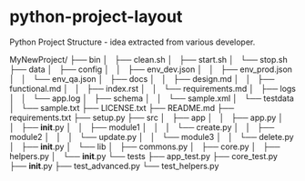# python-project-layout
Python Project Structure - idea extracted from various developer. 


MyNewProject/
├── bin
│   ├── clean.sh
│   ├── start.sh
│   └── stop.sh
├── data
│   ├── config
│   │   ├── env_dev.json
│   │   ├── env_prod.json
│   │   └── env_qa.json
│   ├── docs
│   │   ├── design.md
│   │   ├── functional.md
│   │   ├── index.rst
│   │   └── requirements.md
│   ├── logs
│   │   └── app.log
│   ├── schema
│   │   └── sample.xml
│   └── testdata
│       └── sample.txt
├── LICENSE.txt
├── README.md
├── requirements.txt
├── setup.py
├── src
│   ├── app
│   │   ├── app.py
│   │   ├── __init__.py
│   │   ├── module1
│   │   │   └── create.py
│   │   ├── module2
│   │   │   └── update.py
│   │   └── module3
│   │       └── delete.py
│   ├── __init__.py
│   └── lib
│       ├── commons.py
│       ├── core.py
│       ├── helpers.py
│       └── __init__.py
└── tests
    ├── app_test.py
    ├── core_test.py
    ├── __init__.py
    ├── test_advanced.py
    └── test_helpers.py
